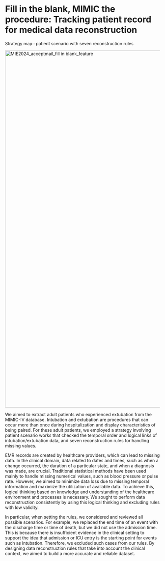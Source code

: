 # Fill in the blank, MIMIC the procedure: Tracking patient record for medical data reconstruction 
Strategy map : patient scenario with seven reconstruction rules

<img width="1163" alt="MIE2024_acceptmail_fill in blank_feature" src="https://github.com/sujungleeml/fillintheblank/assets/56566861/49a3247b-2925-4c03-a1ed-56c16dfef216">

We aimed to extract adult patients who experienced extubation from the MIMIC-IV database. Intubation and extubation are procedures that can occur more than once during hospitalization and display characteristics of being paired. For these adult patients, we employed a strategy involving patient scenario works that checked the temporal order and logical links of intubation/extubation data, and seven reconstruction rules for handling missing values.

EMR records are created by healthcare providers, which can lead to missing data. In the clinical domain, data related to dates and times, such as when a change occurred, the duration of a particular state, and when a diagnosis was made, are crucial. Traditional statistical methods have been used mainly to handle missing numerical values, such as blood pressure or pulse rate. However, we aimed to minimize data loss due to missing temporal information and maximize the utilization of available data. To achieve this, logical thinking based on knowledge and understanding of the healthcare environment and processes is necessary. We sought to perform data reconstruction consistently by using this logical thinking and excluding rules with low validity.

In particular, when setting the rules, we considered and reviewed all possible scenarios. For example, we replaced the end time of an event with the discharge time or time of death, but we did not use the admission time. This is because there is insufficient evidence in the clinical setting to support the idea that admission or ICU entry is the starting point for events such as intubation. Therefore, we excluded such cases from our rules. By designing data reconstruction rules that take into account the clinical context, we aimed to build a more accurate and reliable dataset.
